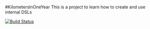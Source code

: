 #KilometersInOneYear
This is a project to learn how to create and use internal DSLs




[![Build Status](https://travis-ci.com/FizziR/KilometersInOneYear.svg?branch=main)](https://travis-ci.com/FizziR/KilometersInOneYear)
